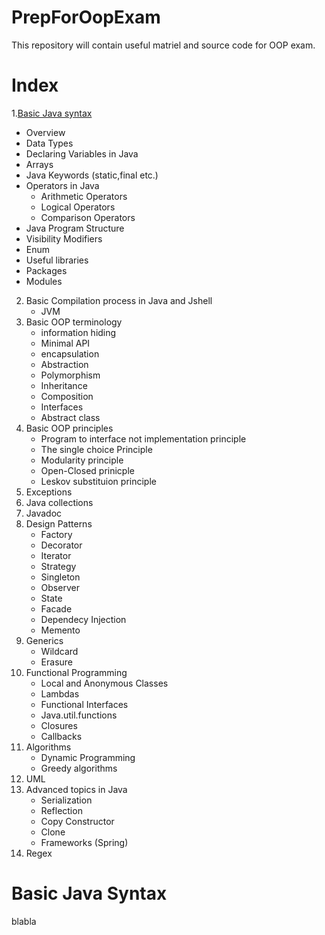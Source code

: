 # PrepForOopExam
This repository will contain useful matriel and source code for OOP exam.

# Index
1.[Basic Java syntax](#Basic-Java-Syntax)
   - Overview
   - Data Types
   - Declaring Variables in Java
   - Arrays
   - Java Keywords (static,final etc.)
   - Operators in Java
     - Arithmetic Operators
     - Logical Operators
     - Comparison Operators
   - Java Program Structure
   - Visibility Modifiers
   - Enum
   - Useful libraries
   - Packages
   - Modules
2. Basic Compilation process in Java and Jshell
   - JVM 
3. Basic OOP terminology
   - information hiding
   - Minimal API
   - encapsulation
   - Abstraction
   - Polymorphism
   - Inheritance
   - Composition
   - Interfaces
   - Abstract class
4. Basic OOP principles
   - Program to interface not implementation principle
   - The single choice Principle
   - Modularity principle
   - Open-Closed prinicple
   - Leskov substituion principle
6. Exceptions
7. Java collections
8. Javadoc
9. Design Patterns
    - Factory
    - Decorator
    - Iterator
    - Strategy
    - Singleton
    - Observer
    - State
    - Facade
    - Dependecy Injection
    - Memento
10. Generics
    - Wildcard
    - Erasure
11. Functional Programming
    - Local and Anonymous Classes
    - Lambdas
    - Functional Interfaces
    - Java.util.functions
    - Closures
    - Callbacks
12. Algorithms
    - Dynamic Programming
    - Greedy algorithms
13. UML
14. Advanced topics in Java
    - Serialization
    - Reflection
    - Copy Constructor
    - Clone
    - Frameworks (Spring)
15. Regex

# Basic Java Syntax
blabla
